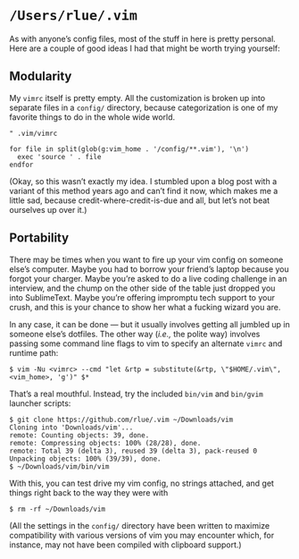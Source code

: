 `/Users/rlue/.vim`
==================

As with anyone’s config files, most of the stuff in here is pretty personal. Here are a couple of good ideas I had that might be worth trying yourself:

Modularity
----------

My `vimrc` itself is pretty empty. All the customization is broken up into separate files in a `config/` directory, because categorization is one of my favorite things to do in the whole wide world.

```viml
" .vim/vimrc

for file in split(glob(g:vim_home . '/config/**.vim'), '\n')
  exec 'source ' . file
endfor
```

(Okay, so this wasn’t exactly my idea. I stumbled upon a blog post with a variant of this method years ago and can’t find it now, which makes me a little sad, because credit-where-credit-is-due and all, but let’s not beat ourselves up over it.)

Portability
-----------

There may be times when you want to fire up your vim config on someone else’s computer. Maybe you had to borrow your friend’s laptop because you forgot your charger. Maybe you’re asked to do a live coding challenge in an interview, and the chump on the other side of the table just dropped you into SublimeText. Maybe you’re offering impromptu tech support to your crush, and this is your chance to show her what a fucking wizard you are.

In any case, it can be done — but it usually involves getting all jumbled up in someone else’s dotfiles. The other way (_i.e.,_ the polite way) involves passing some command line flags to vim to specify an alternate `vimrc` and runtime path:

```
$ vim -Nu <vimrc> --cmd "let &rtp = substitute(&rtp, \"$HOME/.vim\", <vim_home>, 'g')" $*
```

That’s a real mouthful. Instead, try the included `bin/vim` and `bin/gvim` launcher scripts:

```
$ git clone https://github.com/rlue/.vim ~/Downloads/vim
Cloning into 'Downloads/vim'...
remote: Counting objects: 39, done.
remote: Compressing objects: 100% (28/28), done.
remote: Total 39 (delta 3), reused 39 (delta 3), pack-reused 0
Unpacking objects: 100% (39/39), done.
$ ~/Downloads/vim/bin/vim
```

With this, you can test drive my vim config, no strings attached, and get things right back to the way they were with

```
$ rm -rf ~/Downloads/vim
```

(All the settings in the `config/` directory have been written to maximize compatibility with various versions of vim you may encounter which, for instance, may not have been compiled with clipboard support.)
